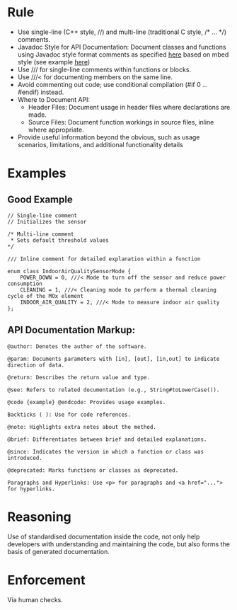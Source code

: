 # Rule
- Use single-line (C++ style, //) and multi-line (traditional C style, /* ... */) comments.
- Javadoc Style for API Documentation: Document classes and functions using Javadoc style format comments  as specified [here](http://micro-os-plus.github.io/develop/doxygen-style-guide/) based on mbed style (see example [here](https://github.com/ARMmbed/mbed-os/blob/master/rtos/include/rtos/ThisThread.h))
- Use /// for single-line comments within functions or blocks.
- Use ///< for documenting members on the same line.
- Avoid commenting out code; use conditional compilation (#if 0 ... #endif) instead.
- Where to Document API:
  - Header Files: Document usage in header files where declarations are made.
  - Source Files: Document function workings in source files, inline where appropriate.
- Provide useful information beyond the obvious, such as usage scenarios, limitations, and additional functionality details

# Examples
## Good Example
```
// Single-line comment
// Initializes the sensor

/* Multi-line comment
 * Sets default threshold values
*/

/// Inline comment for detailed explanation within a function

enum class IndoorAirQualitySensorMode {
    POWER_DOWN = 0, ///< Mode to turn off the sensor and reduce power consumption
    CLEANING = 1, ///< Cleaning mode to perform a thermal cleaning cycle of the MOx element
    INDOOR_AIR_QUALITY = 2, ///< Mode to measure indoor air quality
};
```

## API Documentation Markup:

    @author: Denotes the author of the software.

    @param: Documents parameters with [in], [out], [in,out] to indicate direction of data.

    @return: Describes the return value and type.

    @see: Refers to related documentation (e.g., String#toLowerCase()).

    @code {example} @endcode: Provides usage examples.

    Backticks ( ): Use for code references.

    @note: Highlights extra notes about the method.

    @brief: Differentiates between brief and detailed explanations.

    @since: Indicates the version in which a function or class was introduced.

    @deprecated: Marks functions or classes as deprecated.

    Paragraphs and Hyperlinks: Use <p> for paragraphs and <a href="..."> for hyperlinks.


# Reasoning

Use of standardised documentation inside the code, not only help developers with understanding and maintaining the code, but also forms the basis of generated documentation.

# Enforcement

Via human checks. 